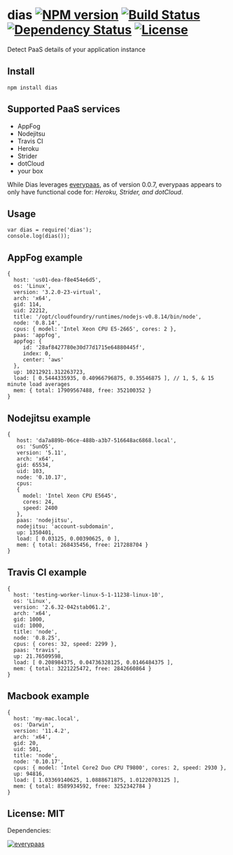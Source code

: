 # dias [![NPM version](https://badge.fury.io/js/dias.png?branch=master)](https://npmjs.org/package/dias) [![Build Status](https://travis-ci.org/angleman/dias.png?branch=master)](https://travis-ci.org/angleman/dias) [![Dependency Status](https://gemnasium.com/angleman/dias.png?branch=master)](https://gemnasium.com/angleman/dias) [![License](http://badgr.co/use/MIT.png?bg=%2343d100)](http://opensource.org/licenses/MIT)

Detect PaaS details of your application instance


## Install

```
npm install dias
```

## Supported PaaS services

- AppFog
- Nodejitsu
- Travis CI
- Heroku
- Strider
- dotCloud
- your box

While Dias leverages [everypaas](https://github.com/niallo/everypaas/), as of version 0.0.7, everypaas appears to only have functional code for: *Heroku, Strider, and dotCloud*.

## Usage

```
var dias = require('dias');
console.log(dias());
```

## AppFog example

```
{
  host: 'us01-dea-f8e454e6d5',
  os: 'Linux',
  version: '3.2.0-23-virtual',
  arch: 'x64',
  gid: 114,
  uid: 22212,
  title: '/opt/cloudfoundry/runtimes/nodejs-v0.8.14/bin/node',
  node: '0.8.14',
  cpus: { model: 'Intel Xeon CPU E5-2665', cores: 2 },
  paas: 'appfog',
  appfog: { 
     id: '28af8427780e30d77d1715e64880445f',
     index: 0,
     center: 'aws'
  },
  up: 10212921.312263723,
  load: [ 0.5444335935, 0.40966796875, 0.35546875 ], // 1, 5, & 15 minute load averages
  mem: { total: 17909567488, free: 352100352 } 
}
```

## Nodejitsu example

```
{ 
   host: 'da7a889b-06ce-488b-a3b7-516648ac6868.local',
   os: 'SunOS',
   version: '5.11',
   arch: 'x64',
   gid: 65534,
   uid: 103,
   node: '0.10.17',
   cpus: 
   { 
     model: 'Intel Xeon CPU E5645',
     cores: 24,
     speed: 2400 
   },
   paas: 'nodejitsu',
   nodejitsu: 'account-subdomain',
   up: 1350401,
   load: [ 0.03125, 0.00390625, 0 ],
   mem: { total: 268435456, free: 217288704 } 
}
```

## Travis CI example

```
{
  host: 'testing-worker-linux-5-1-11238-linux-10',
  os: 'Linux',
  version: '2.6.32-042stab061.2',
  arch: 'x64',
  gid: 1000,
  uid: 1000,
  title: 'node',
  node: '0.8.25',
  cpus: { cores: 32, speed: 2299 },
  paas: 'travis',
  up: 21.76509598,
  load: [ 0.208984375, 0.04736328125, 0.0146484375 ],
  mem: { total: 3221225472, free: 2842660864 }
}
```

## Macbook example

```
{ 
  host: 'my-mac.local',
  os: 'Darwin',
  version: '11.4.2',
  arch: 'x64',
  gid: 20,
  uid: 501,
  title: 'node',
  node: '0.10.17',
  cpus: { model: 'Intel Core2 Duo CPU T9800', cores: 2, speed: 2930 },
  up: 94816,
  load: [ 1.03369140625, 1.0888671875, 1.01220703125 ],
  mem: { total: 8589934592, free: 3252342784 }
}
```



## License: MIT

Dependencies:

[![everypaas](http://badgr.co/bsd/everypaas.png?bg=%23339e00 "everypaas@0.0.7")](https://github.com/niallo/everypaas)
